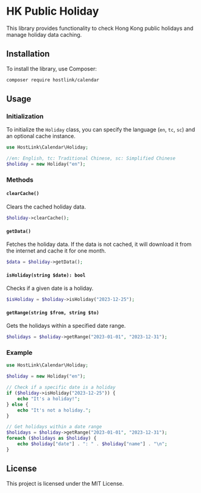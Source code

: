 # HK Public Holiday

This library provides functionality to check Hong Kong public holidays and manage holiday data caching.

## Installation

To install the library, use Composer:

```bash
composer require hostlink/calendar
```

## Usage

### Initialization

To initialize the `Holiday` class, you can specify the language (`en`, `tc`, `sc`) and an optional cache instance.

```php
use HostLink\Calendar\Holiday;

//en: English, tc: Traditional Chinese, sc: Simplified Chinese
$holiday = new Holiday("en");
```

### Methods

#### `clearCache()`

Clears the cached holiday data.

```php
$holiday->clearCache();
```

#### `getData()`

Fetches the holiday data. If the data is not cached, it will download it from the internet and cache it for one month.

```php
$data = $holiday->getData();
```

#### `isHoliday(string $date): bool`

Checks if a given date is a holiday.

```php
$isHoliday = $holiday->isHoliday("2023-12-25");
```

#### `getRange(string $from, string $to)`

Gets the holidays within a specified date range.

```php
$holidays = $holiday->getRange("2023-01-01", "2023-12-31");
```

### Example

```php
use HostLink\Calendar\Holiday;

$holiday = new Holiday("en");

// Check if a specific date is a holiday
if ($holiday->isHoliday("2023-12-25")) {
    echo "It's a holiday!";
} else {
    echo "It's not a holiday.";
}

// Get holidays within a date range
$holidays = $holiday->getRange("2023-01-01", "2023-12-31");
foreach ($holidays as $holiday) {
    echo $holiday["date"] . ": " . $holiday["name"] . "\n";
}
```

## License

This project is licensed under the MIT License.
